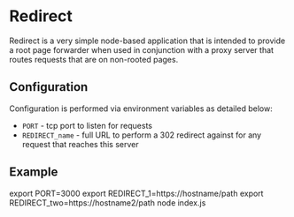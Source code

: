 # Redirect

Redirect is a very simple node-based application that
is intended to provide a root page forwarder when used
in conjunction with a proxy server that routes requests
that are on non-rooted pages.

## Configuration

Configuration is performed via environment variables as
detailed below:

- `PORT` - tcp port to listen for requests
- `REDIRECT_name` - full URL to perform a 302 redirect against
  for any request that reaches this server

## Example

export PORT=3000
export REDIRECT_1=https://hostname/path
export REDIRECT_two=https://hostname2/path
node index.js
